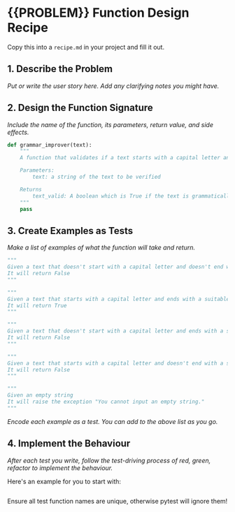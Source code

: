 # {{PROBLEM}} Function Design Recipe

Copy this into a `recipe.md` in your project and fill it out.

## 1. Describe the Problem

_Put or write the user story here. Add any clarifying notes you might have._

## 2. Design the Function Signature

_Include the name of the function, its parameters, return value, and side effects._

```python
def grammar_improver(text):
    """
    A function that validates if a text starts with a capital letter and ends with a suitable-ending punctuation mark

    Parameters:
        text: a string of the text to be verified

    Returns
        text_valid: A boolean which is True if the text is grammatically valid and False if not.
    """
    pass

```

## 3. Create Examples as Tests

_Make a list of examples of what the function will take and return._

```python
"""
Given a text that doesn't start with a capital letter and doesn't end with a suitable punctuation mark
It will return False
"""

"""
Given a text that starts with a capital letter and ends with a suitable punctuation mark
It will return True
"""

"""
Given a text that doesn't start with a capital letter and ends with a suitable punctuation mark
It will return False
"""

"""
Given a text that starts with a capital letter and doesn't end with a suitable punctuation mark
It will return False
"""

"""
Given an empty string
It will raise the exception "You cannot input an empty string."
"""


```

_Encode each example as a test. You can add to the above list as you go._

## 4. Implement the Behaviour

_After each test you write, follow the test-driving process of red, green, refactor to implement the behaviour._

Here's an example for you to start with:

```python

```

Ensure all test function names are unique, otherwise pytest will ignore them!
